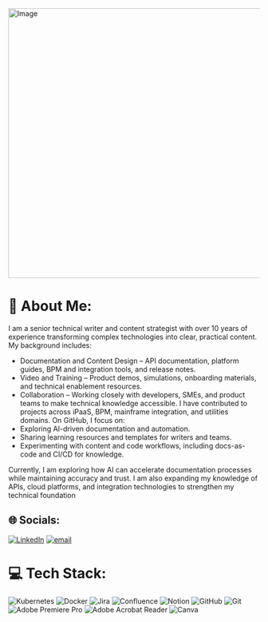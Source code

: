 <img width="2000" height="540" alt="Image" src="https://github.com/user-attachments/assets/d34cfe1d-5747-49d4-bc03-2f0e105c156f" />

# 💫 About Me:
I am a senior technical writer and content strategist with over 10 years of experience transforming complex technologies into clear, practical content. My background includes:
- Documentation and Content Design – API documentation, platform guides, BPM and integration tools, and release notes.
- Video and Training – Product demos, simulations, onboarding materials, and technical enablement resources.
- Collaboration – Working closely with developers, SMEs, and product teams to make technical knowledge accessible.
I have contributed to projects across iPaaS, BPM, mainframe integration, and utilities domains. On GitHub, I focus on:
- Exploring AI-driven documentation and automation.
- Sharing learning resources and templates for writers and teams.
- Experimenting with content and code workflows, including docs-as-code and CI/CD for knowledge.

Currently, I am exploring how AI can accelerate documentation processes while maintaining accuracy and trust. I am also expanding my knowledge of APIs, cloud platforms, and integration technologies to strengthen my technical foundation


## 🌐 Socials:
[![LinkedIn](https://img.shields.io/badge/LinkedIn-%230077B5.svg?logo=linkedin&logoColor=white)](https://linkedin.com/in/https://www.linkedin.com/in/ggianchandani/) [![email](https://img.shields.io/badge/Email-D14836?logo=gmail&logoColor=white)](mailto:ggianchandani@gmail.com) 

# 💻 Tech Stack:
![Kubernetes](https://img.shields.io/badge/kubernetes-%23326ce5.svg?style=for-the-badge&logo=kubernetes&logoColor=white) ![Docker](https://img.shields.io/badge/docker-%230db7ed.svg?style=for-the-badge&logo=docker&logoColor=white) ![Jira](https://img.shields.io/badge/jira-%230A0FFF.svg?style=for-the-badge&logo=jira&logoColor=white) ![Confluence](https://img.shields.io/badge/confluence-%23172BF4.svg?style=for-the-badge&logo=confluence&logoColor=white) ![Notion](https://img.shields.io/badge/Notion-%23000000.svg?style=for-the-badge&logo=notion&logoColor=white) ![GitHub](https://img.shields.io/badge/github-%23121011.svg?style=for-the-badge&logo=github&logoColor=white) ![Git](https://img.shields.io/badge/git-%23F05033.svg?style=for-the-badge&logo=git&logoColor=white) ![Adobe Premiere Pro](https://img.shields.io/badge/Adobe%20Premiere%20Pro-9999FF.svg?style=for-the-badge&logo=Adobe%20Premiere%20Pro&logoColor=white) ![Adobe Acrobat Reader](https://img.shields.io/badge/Adobe%20Acrobat%20Reader-EC1C24.svg?style=for-the-badge&logo=Adobe%20Acrobat%20Reader&logoColor=white) ![Canva](https://img.shields.io/badge/Canva-%2300C4CC.svg?style=for-the-badge&logo=Canva&logoColor=white)
